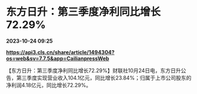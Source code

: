 # 东方日升：第三季度净利同比增长72.29%

**2023-10-24 09:25**

**https://api3.cls.cn/share/article/1494304?os=web&sv=7.7.5&app=CailianpressWeb**

【东方日升：第三季度净利同比增长72.29%】财联社10月24日电，东方日升公告，第三季度实现营业收入104.1亿元，同比增长23.84%；归属于上市公司股东的净利润4.18亿元，同比增长72.29%。